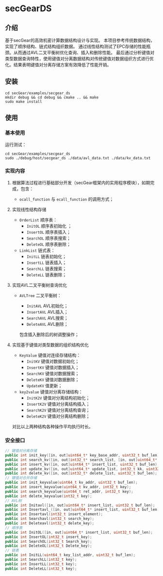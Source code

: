 # secGearDS

## 介绍

基于secGear的高效机密计算数据结构设计与实现。
本项目参考传统数据结构，实现了顺序结构、链式结构组织数据。
通过线性结构测试了EPC存储的性能瓶颈。从而通过AVL二叉平衡树优化查询、插入和删除性能。
最后通过分析键值对类型数据查询特性，使用键值对分离数据结构对传统键值对数据组织方式进行优化。结果表明键值对分离存储方案有效降低了性能开销。
## 安装

```shell
cd secGear/examples/secgear_ds
mkdir debug && cd debug && cmake .. && make
sudo make install
```

## 使用

### 基本使用

运行测试：

```shell
cd secGear/examples/secgear_ds
sudo ./debug/host/secgear_ds ./data/avl_data.txt ./data/kv_data.txt
```

### 实现内容

1. 根据算法过程进行基础部分开发（secGear框架内的实用程序模块），如期完成，包含：

   - `ocall_function` 与 `ecall_function` 的调用方式；

2. 实现线性结构存储

   - `OrderList` 顺序表：
     - `InitOL` 顺序表初始化 ；
     - `InsertOL` 顺序表插入；
     - `SearchOL` 顺序表搜索；
     - `DeleteOL` 顺序表删除；
   - `LinkList` 链式表：
     - `InitLL` 链表初始化；
     - `InsertLL` 链表插入；
     - `SearchLL` 链表搜索；
     - `DeleteLL` 链表删除；

3. 实现AVL二叉平衡树查询优化

   - `AVLTree` 二叉平衡树：

     - `InitAVL` AVL初始化；
     - `InsertAVL` AVL插入；
     - `SearchAVL` AVL搜索；
     - `DeleteAVL` AVL删除；

     包含插入删除后的树调整操作；

4. 实现基于键值对类型数据的组织结构优化

   - `KeyValue` 键值对连续存储结构：
     - `InitKV` 键值对数据初始化；
     - `InsertKV` 键值对数据插入；
     - `SearchKV` 键值对数据搜索；
     - `DeleteKV` 键值对数据删除；
     - `UpdateKV` 值更新；
   - `key2value` 键值对分离存储结构：
     - `InitK2V` 键值对分离结构初始化；
     - `InsertK2V` 键值对分离结构插入；
     - `SearchK2V` 键值对分离结构查询；
     - `DeleteK2V` 键值对分离结构删除；

   对比以上两种结构各种操作平均执行时长。

### 安全接口

```cpp
// 键值对分离存储
public int init_key([in, out]uint64_t* key_base_addr, uint32_t buf_len);
public int search_kv([in, out]int32_t* search_list, [in, out]uint64_t* ret_addr, uint32_t buf_len);
public int insert_kv([in, out]uint64_t* insert_list, uint32_t buf_len); 
public int update_kv([in, out]uint64_t* update_list, int32_t kk, uint32_t buf_len);
public int delete_kv([in, out]int32_t* delete_list, uint32_t buf_len);
// 键值对合并存储      
public int init_keyvalue(uint64_t kv_addr, uint32_t buf_len);
public int insert_keyvalue(uint64_t kv_addr, int32_t key);
public int search_keyvalue(uint64_t ret_addr, int32_t key);
public int delete_keyvalue(int32_t key); 
// AVL树
public int Initavl([in, out]uint64_t* insert_list, uint32_t buf_len);
public int Insertavl_([in, out]uint64_t* insert_list, uint32_t buf_len);
public int Insertavl(int32_t insert_element);
public int Searchavl(int32_t search_key);
public int Deleteavl(int32_t delete_key);
// 顺序表
public int InitOL([in, out]uint64_t* insert_list, uint32_t buf_len);
public int InsertOL(int32_t insert_key);
public int SearchOL(int32_t Search_key);
public int DeleteOL(int32_t Delete_key);
// 链表
public int InitLL(uint64_t key_list_addr, uint32_t buf_len);
public int SearchLL(int32_t key);
public int InsertLL(int32_t key);
public int DeleteLL(int32_t key);
```